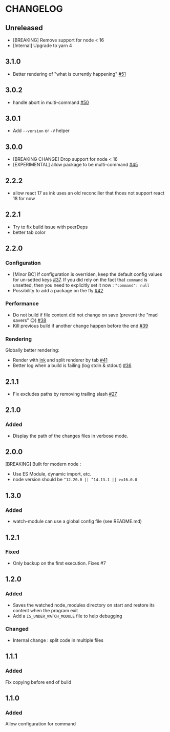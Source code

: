 # CHANGELOG

## Unreleased

- [BREAKING] Remove support for node < 16
- [Internal] Upgrade to yarn 4

## 3.1.0

- Better rendering of "what is currently happening" [#51](https://github.com/mapado/watch-module/pull/51)

## 3.0.2

- handle abort in multi-command [#50](https://github.com/mapado/watch-module/pull/50)

## 3.0.1

- Add `--version` or `-V` helper

## 3.0.0

- [BREAKING CHANGE] Drop support for node < 16
- [EXPERIMENTAL] allow package to be multi-command [#45](https://github.com/mapado/watch-module/pull/45)

## 2.2.2

- allow react 17 as ink uses an old reconcilier that thoes not support react 18 for now

## 2.2.1

- Try to fix build issue with peerDeps
- better tab color

## 2.2.0

### Configuration

- [Minor BC] If configuration is overriden, keep the default config values for un-setted keys [#37](https://github.com/mapado/watch-module/pull/37). If you did rely on the fact that `command` is unsetted, then you need to explicitly set it now : `"command": null`
- Possibility to add a package on the fly [#42](https://github.com/mapado/watch-module/pull/42)

### Performance

- Do not build if file content did not change on save (prevent the "mad savers" 😉) [#38](https://github.com/mapado/watch-module/pull/38)
- Kill previous build if another change happen before the end [#39](https://github.com/mapado/watch-module/pull/39)

### Rendering

Globally better rendering:

- Render with [ink](https://github.com/vadimdemedes/ink) and split renderer by tab [#41](https://github.com/mapado/watch-module/pull/41)
- Better log when a build is failing (log stdin & stdout) [#36](https://github.com/mapado/watch-module/pull/36)

## 2.1.1

- Fix excludes paths by removing trailing slash [#27](https://github.com/mapado/watch-module/pull/27)

## 2.1.0

### Added

- Display the path of the changes files in verbose mode.

## 2.0.0

[BREAKING] Built for modern node :

- Use ES Module, dynamic import, etc.
- node version should be `^12.20.0 || ^14.13.1 || >=16.0.0`

## 1.3.0

### Added

- watch-module can use a global config file (see README.md)

## 1.2.1

### Fixed

- Only backup on the first execution. Fixes #7

## 1.2.0

### Added

- Saves the watched node_modules directory on start and restore its content when the program exit
- Add a `IS_UNDER_WATCH_MODULE` file to help debugging

### Changed

- Internal change : split code in multiple files

## 1.1.1

### Added

Fix copying before end of build

## 1.1.0

### Added

Allow configuration for command
